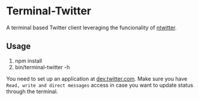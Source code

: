 # Terminal-Twitter

A terminal based Twitter client leveraging the funcionality of [ntwitter](https://github.com/AvianFlu/ntwitter).

Usage
-----

1. npm install
2. bin/terminal-twitter -h

You need to set up an application at [dev.twitter.com](https://dev.twitter.com/apps/new). Make sure you have ```Read, write and direct messages``` access in case you want to update status through the terminal.
